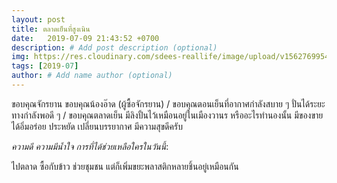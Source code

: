 ```yaml
---
layout: post
title: ตลาดเย็นที่สูงเนิน
date:   2019-07-09 21:43:52 +0700
description: # Add post description (optional)
img: https://res.cloudinary.com/sdees-reallife/image/upload/v1562769954/line_1562669024097.jpg # Add image post (optional)
tags: [2019-07]
author: # Add name author (optional)
---
```

ขอบคุณจักรยาน ขอบคุณน้องอ๊าด (ผู้ซื้อจักรยาน) / ขอบคุณตอนเย็นที่อากาศกำลังสบาย ๆ ปั่นได้ระยะทางกำลังพอดี ๆ / ขอบคุณตลาดเย็น มีลิงปั้นไว้เหมือนอยู่ในเมืองวานร หรืออะไรทำนองนั้น มีของขาย ได้อิ่มอร่อย ประหยัด เปลี่ยนบรรยากาศ มีความสุขดีครับ

<i class="fa fa-child" style="color:plum"></i>

*ความดี ความมีน้ำใจ การที่ได้ช่วยเหลือใครในวันนี้*:

ไปตลาด ซื้อกับข้าว ช่วยชุมชน แต่ก็เพิ่มขยะพลาสติกหลายชิ้นอยู่เหมือนกัน
